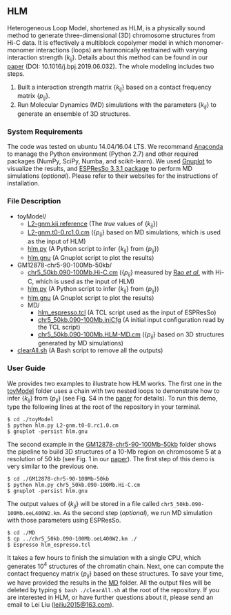 ## HLM
Heterogeneous Loop Model, shortened as HLM, is a physically sound method to generate three-dimensional (3D) chromosome structures from Hi-C data. It is effectively a multiblock copolymer model in which monomer-monomer interactions (loops) are harmonically restrained with varying interaction strength ($k_{ij}$). Details about this method can be found in our [paper](https://www.cell.com/biophysj/fulltext/S0006-3495(19)30540-5) (DOI: 10.1016/j.bpj.2019.06.032). The whole modeling includes two steps.
1. Built a interaction strength matrix $\{k_{ij}\}$ based on a contact frequency matrix $\{p_{ij}\}$.
2. Run Molecular Dynamics (MD) simulations with the parameters $\{k_{ij}\}$ to generate an ensemble of 3D structures. 

### System Requirements
The code was tested on ubuntu 14.04/16.04 LTS. We recommand [Anaconda](https://www.anaconda.com/distribution/) to manage the Python environment (Python 2.7) and other required packages (NumPy, SciPy, Numba, and scikit-learn). We used [Gnuplot](gnuplot.sourceforge.net) to visualize the results, and [ESPResSo 3.3.1 package](http://espressomd.org/wordpress/) to perform MD simulations (*optional*). Please refer to their websites for the instructions of installation.

### File Description
- toyModel/
  - [L2-gnm.kij.reference](toyModel/L2-gnm.kij.reference) (The *true* values of $\{k_{ij}\}$)
  - [L2-gnm.t0-0.rc1.0.cm](toyModel/L2-gnm.t0-0.rc1.0.cm) ($\{p_{ij}\}$ based on MD simulations, which is used as the input of HLM)
  - [hlm.py](toyModel/hlm.py) (A Python script to infer $\{k_{ij}\}$ from $\{p_{ij}\}$)
  - [hlm.gnu](toyModel/hlm.gnu) (A Gnuplot script to plot the results)
- GM12878-chr5-90-100Mb-50kb/
  - [chr5_50kb.090-100Mb.Hi-C.cm](GM12878-chr5-90-100Mb-50kb/chr5_50kb.090-100Mb.Hi-C.cm) ($\{p_{ij}\}$ measured by [Rao *et al.*](https://www.cell.com/cell/fulltext/S0092-8674(14)01497-4?_returnURL=https%3A%2F%2Flinkinghub.elsevier.com%2Fretrieve%2Fpii%2FS0092867414014974%3Fshowall%3Dtrue) with Hi-C, which is used as the input of HLM)
  - [hlm.py](GM12878-chr5-90-100Mb-50kb/hlm.py) (A Python script to infer $\{k_{ij}\}$ from $\{p_{ij}\}$)
  - [hlm.gnu](GM12878-chr5-90-100Mb-50kb/hlm.gnu) (A Gnuplot script to plot the results)
  - MD/
    - [hlm_espresso.tcl](GM12878-chr5-90-100Mb-50kb/MD/hlm_espresso.tcl) (A TCL script used as the input of ESPResSo)
    - [chr5_50kb.090-100Mb.iniCfg](GM12878-chr5-90-100Mb-50kb/MD/chr5_50kb.090-100Mb.iniCfg) (A initial input configuration read by the TCL script)
    - [chr5_50kb.090-100Mb.HLM-MD.cm](GM12878-chr5-90-100Mb-50kb/MD/chr5_50kb.090-100Mb.HLM-MD.cm) ($\{p_{ij}\}$ based on 3D structures generated by MD simulations)
- [clearAll.sh](clearAll.sh) (A Bash script to remove all the outputs)

### User Guide
We provides two examples to illustrate how HLM works. The first one in the [toyModel](toyModel/) folder uses a chain with two nested loops to demonstrate how to infer $\{k_{ij}\}$ from $\{p_{ij}\}$ (see Fig. S4 in the [paper](https://www.cell.com/biophysj/fulltext/S0006-3495(19)30540-5) for details). To run this demo, type the following lines at the root of the repository in your terminal.
```
$ cd ./toyModel
$ python hlm.py L2-gnm.t0-0.rc1.0.cm
$ gnuplot -persist hlm.gnu
```
The second example in the [GM12878-chr5-90-100Mb-50kb](GM12878-chr5-90-100Mb-50kb/) folder shows the pipeline to build 3D structures of a 10-Mb region on chromosome 5 at a resolution of 50 kb (see Fig. 1 in our [paper](https://www.cell.com/biophysj/fulltext/S0006-3495(19)30540-5)). The first step of this demo is very similar to the previous one.
```
$ cd ./GM12878-chr5-90-100Mb-50kb
$ python hlm.py chr5_50kb.090-100Mb.Hi-C.cm
$ gnuplot -persist hlm.gnu
```
The output values of $\{k_{ij}\}$ will be stored in a file called `chr5_50kb.090-100Mb.oeL400W2.km`. As the second step (*optional*), we run MD simulation with those parameters using ESPResSo.
```
$ cd ./MD
$ cp ../chr5_50kb.090-100Mb.oeL400W2.km ./
$ Espresso hlm_espresso.tcl
```
It takes a few hours to finish the simulation with a single CPU, which generates $10^{4}$ structures of the chromatin chain. Next, one can compute the contact frequency matrix $\{p_{ij}\}$ based on these structures. To save your time, we have provided the results in the [MD](GM12878-chr5-90-100Mb-50kb/MD) folder. All the output files will be deleted by typing `$ bash ./clearAll.sh` at the root of the repository. If you are interested in HLM, or have further questions about it, please send an email to Lei Liu (leiliu2015@163.com).

